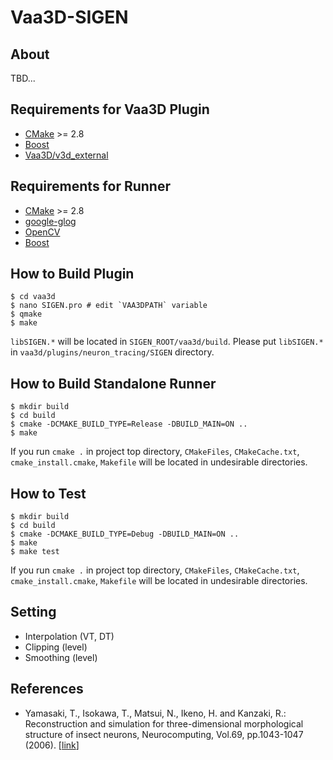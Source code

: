 # Vaa3D-SIGEN

## About

TBD...

## Requirements for Vaa3D Plugin

* [CMake](https://cmake.org/) >= 2.8
* [Boost](http://www.boost.org/)
* [Vaa3D/v3d_external](https://github.com/Vaa3D/v3d_external)

## Requirements for Runner

* [CMake](https://cmake.org/) >= 2.8
* [google-glog](https://github.com/google/glog)
* [OpenCV](http://opencv.org/)
* [Boost](http://www.boost.org/)

## How to Build Plugin

```
$ cd vaa3d
$ nano SIGEN.pro # edit `VAA3DPATH` variable
$ qmake
$ make
```

`libSIGEN.*` will be located in `SIGEN_ROOT/vaa3d/build`. Please put `libSIGEN.*` in `vaa3d/plugins/neuron_tracing/SIGEN` directory.

## How to Build Standalone Runner

```
$ mkdir build
$ cd build
$ cmake -DCMAKE_BUILD_TYPE=Release -DBUILD_MAIN=ON ..
$ make
```

If you run `cmake .` in project top directory, `CMakeFiles`, `CMakeCache.txt`, `cmake_install.cmake`, `Makefile` will be located in undesirable directories.

## How to Test

```
$ mkdir build
$ cd build
$ cmake -DCMAKE_BUILD_TYPE=Debug -DBUILD_MAIN=ON ..
$ make
$ make test
```

If you run `cmake .` in project top directory, `CMakeFiles`, `CMakeCache.txt`, `cmake_install.cmake`, `Makefile` will be located in undesirable directories.

## Setting

* Interpolation (VT, DT)
* Clipping (level)
* Smoothing (level)

## References

* Yamasaki, T., Isokawa, T., Matsui, N., Ikeno, H. and Kanzaki, R.: Reconstruction and simulation for three-dimensional morphological structure of insect neurons, Neurocomputing, Vol.69, pp.1043-1047 (2006). \[[link](http://dx.doi.org/10.1016/j.neucom.2005.12.042)\]
